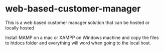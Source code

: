 # web-based-customer-manager
This is a web based customer manager solution that can be hosted or locally hosted

Install MAMP on a mac or XAMPP on Windows machine and copy the files to htdocs folder and everything will word when going to the local host.

